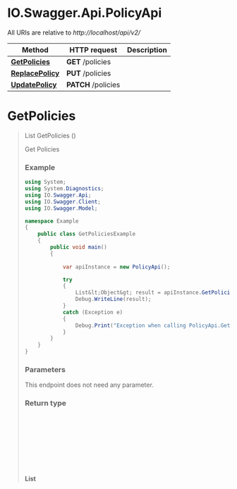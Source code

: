 # IO.Swagger.Api.PolicyApi

All URIs are relative to *http://localhost/api/v2/*

Method | HTTP request | Description
------------- | ------------- | -------------
[**GetPolicies**](PolicyApi.md#getpolicies) | **GET** /policies | 
[**ReplacePolicy**](PolicyApi.md#replacepolicy) | **PUT** /policies | 
[**UpdatePolicy**](PolicyApi.md#updatepolicy) | **PATCH** /policies | 


<a name="getpolicies"></a>
# **GetPolicies**
> List<Object> GetPolicies ()



Get Policies

### Example
```csharp
using System;
using System.Diagnostics;
using IO.Swagger.Api;
using IO.Swagger.Client;
using IO.Swagger.Model;

namespace Example
{
    public class GetPoliciesExample
    {
        public void main()
        {
            
            var apiInstance = new PolicyApi();

            try
            {
                List&lt;Object&gt; result = apiInstance.GetPolicies();
                Debug.WriteLine(result);
            }
            catch (Exception e)
            {
                Debug.Print("Exception when calling PolicyApi.GetPolicies: " + e.Message );
            }
        }
    }
}
```

### Parameters
This endpoint does not need any parameter.

### Return type

**List<Object>**

### Authorization

No authorization required

### HTTP request headers

 - **Content-Type**: application/json
 - **Accept**: application/json

[[Back to top]](#) [[Back to API list]](../README.md#documentation-for-api-endpoints) [[Back to Model list]](../README.md#documentation-for-models) [[Back to README]](../README.md)

<a name="replacepolicy"></a>
# **ReplacePolicy**
> void ReplacePolicy ()



Replace Policy

### Example
```csharp
using System;
using System.Diagnostics;
using IO.Swagger.Api;
using IO.Swagger.Client;
using IO.Swagger.Model;

namespace Example
{
    public class ReplacePolicyExample
    {
        public void main()
        {
            
            var apiInstance = new PolicyApi();

            try
            {
                apiInstance.ReplacePolicy();
            }
            catch (Exception e)
            {
                Debug.Print("Exception when calling PolicyApi.ReplacePolicy: " + e.Message );
            }
        }
    }
}
```

### Parameters
This endpoint does not need any parameter.

### Return type

void (empty response body)

### Authorization

No authorization required

### HTTP request headers

 - **Content-Type**: application/json
 - **Accept**: application/json

[[Back to top]](#) [[Back to API list]](../README.md#documentation-for-api-endpoints) [[Back to Model list]](../README.md#documentation-for-models) [[Back to README]](../README.md)

<a name="updatepolicy"></a>
# **UpdatePolicy**
> void UpdatePolicy (Patch policyPatch)



Update Policy

### Example
```csharp
using System;
using System.Diagnostics;
using IO.Swagger.Api;
using IO.Swagger.Client;
using IO.Swagger.Model;

namespace Example
{
    public class UpdatePolicyExample
    {
        public void main()
        {
            
            var apiInstance = new PolicyApi();
            var policyPatch = new Patch(); // Patch | 

            try
            {
                apiInstance.UpdatePolicy(policyPatch);
            }
            catch (Exception e)
            {
                Debug.Print("Exception when calling PolicyApi.UpdatePolicy: " + e.Message );
            }
        }
    }
}
```

### Parameters

Name | Type | Description  | Notes
------------- | ------------- | ------------- | -------------
 **policyPatch** | [**Patch**](Patch.md)|  | 

### Return type

void (empty response body)

### Authorization

No authorization required

### HTTP request headers

 - **Content-Type**: application/json
 - **Accept**: application/json

[[Back to top]](#) [[Back to API list]](../README.md#documentation-for-api-endpoints) [[Back to Model list]](../README.md#documentation-for-models) [[Back to README]](../README.md)

